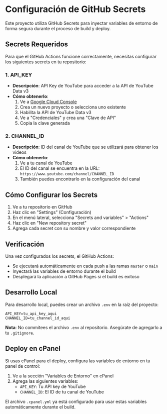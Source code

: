 # Configuración de GitHub Secrets

Este proyecto utiliza GitHub Secrets para inyectar variables de entorno de forma segura durante el proceso de build y deploy.

## Secrets Requeridos

Para que el GitHub Actions funcione correctamente, necesitas configurar los siguientes secrets en tu repositorio:

### 1. API_KEY

- **Descripción**: API Key de YouTube para acceder a la API de YouTube Data v3
- **Cómo obtenerlo**:
  1. Ve a [Google Cloud Console](https://console.cloud.google.com/)
  2. Crea un nuevo proyecto o selecciona uno existente
  3. Habilita la API de YouTube Data v3
  4. Ve a "Credenciales" y crea una "Clave de API"
  5. Copia la clave generada

### 2. CHANNEL_ID

- **Descripción**: ID del canal de YouTube que se utilizará para obtener los videos
- **Cómo obtenerlo**:
  1. Ve a tu canal de YouTube
  2. El ID del canal se encuentra en la URL: `https://www.youtube.com/channel/CHANNEL_ID`
  3. También puedes encontrarlo en la configuración del canal

## Cómo Configurar los Secrets

1. Ve a tu repositorio en GitHub
2. Haz clic en "Settings" (Configuración)
3. En el menú lateral, selecciona "Secrets and variables" > "Actions"
4. Haz clic en "New repository secret"
5. Agrega cada secret con su nombre y valor correspondiente

## Verificación

Una vez configurados los secrets, el GitHub Actions:

- Se ejecutará automáticamente en cada push a las ramas `master` o `main`
- Inyectará las variables de entorno durante el build
- Desplegará la aplicación a GitHub Pages si el build es exitoso

## Desarrollo Local

Para desarrollo local, puedes crear un archivo `.env` en la raíz del proyecto:

```env
API_KEY=tu_api_key_aqui
CHANNEL_ID=tu_channel_id_aqui
```

**Nota**: No commitees el archivo `.env` al repositorio. Asegúrate de agregarlo a tu `.gitignore`.

## Deploy en cPanel

Si usas cPanel para el deploy, configura las variables de entorno en tu panel de control:

1. Ve a la sección "Variables de Entorno" en cPanel
2. Agrega las siguientes variables:
   - `API_KEY`: Tu API key de YouTube
   - `CHANNEL_ID`: El ID de tu canal de YouTube

El archivo `.cpanel.yml` ya está configurado para usar estas variables automáticamente durante el build.
